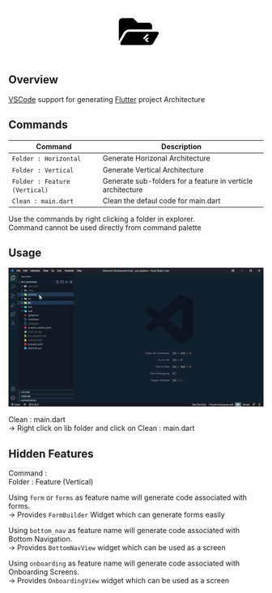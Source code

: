 
<p align="center">
<img src="https://raw.githubusercontent.com/SushanShakya/flutter_folder_structure_generator/main/assets/logo.png" height="100" alt="Architecture Generator" />
</p>

## Overview
[VSCode](https://code.visualstudio.com/) support for generating [Flutter](https://flutter.dev/) project Architecture

## Commands

| Command            | Description          |
| ------------------ | -------------------- |
| `Folder : Horizontal`   | Generate Horizonal Architecture  |
| `Folder : Vertical` | Generate Vertical Architecture |
| `Folder : Feature (Vertical)` | Generate sub-folders for a feature in verticle architecture  |
| `Clean : main.dart` | Clean the defaul code for main.dart  |

Use the commands by right clicking a folder in explorer.<br>
Command cannot be used directly from command palette

## Usage

![demo](https://raw.githubusercontent.com/SushanShakya/flutter_folder_structure_generator/main/assets/usage.gif)


Clean : main.dart<br>
-> Right click on lib folder and click on Clean : main.dart

## Hidden Features

Command :<br>
    Folder : Feature (Vertical)

Using `form` or `forms` as feature name will generate code associated with forms.<br>
    -> Provides `FormBuilder` Widget which can generate forms easily

Using `bottom_nav` as feature name will generate code associated with Bottom Navigation.<br>
    -> Provides `BottomNavView` widget which can be used as a screen

Using `onboarding` as feature name will generate code associated with Onboarding Screens.<br>
    -> Provides `OnboardingView` widget which can be used as a screen